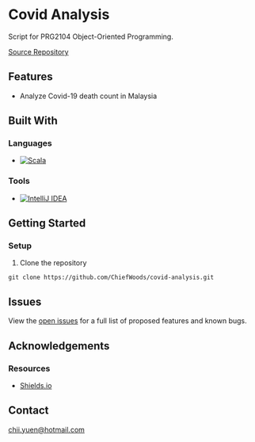 # Covid Analysis

Script for PRG2104 Object-Oriented Programming.

[Source Repository](https://github.com/ChiefWoods/covid-analysis)

## Features

- Analyze Covid-19 death count in Malaysia

## Built With

### Languages

- [![Scala](https://img.shields.io/badge/Scala-%2322525E?style=for-the-badge&logo=scala&logoColor=%23DC3330)](https://www.scala-lang.org/)

### Tools

- [![IntelliJ IDEA](https://img.shields.io/badge/IntelliJ%20IDEA-white?style=for-the-badge&logo=intellij-idea&logoColor=000000)](https://www.jetbrains.com/idea/)

## Getting Started

### Setup

1. Clone the repository
```
git clone https://github.com/ChiefWoods/covid-analysis.git
```

## Issues

View the [open issues](https://github.com/ChiefWoods/covid-analysis/issues) for a full list of proposed features and known bugs.

## Acknowledgements

### Resources

- [Shields.io](https://shields.io/)

## Contact

[chii.yuen@hotmail.com](mailto:chii.yuen@hotmail.com)